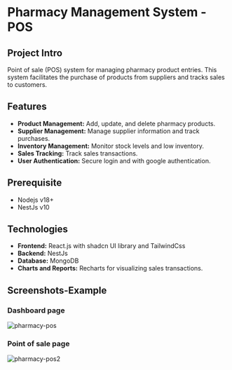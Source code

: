 
# Pharmacy Management System - POS

## Project Intro
Point of sale (POS) system for managing pharmacy product entries. This system facilitates the purchase of products from suppliers and tracks sales to customers.


## Features

-   **Product Management:** Add, update, and delete pharmacy products.
-   **Supplier Management:** Manage supplier information and track purchases.
-   **Inventory Management:** Monitor stock levels and low inventory.
-   **Sales Tracking:** Track sales transactions.
-   **User Authentication:** Secure login and with google authentication.

## Prerequisite
- Nodejs v18+
- NestJs v10


## Technologies

-   **Frontend:** React.js with shadcn UI library and TailwindCss
-   **Backend:**  NestJs
-   **Database:** MongoDB
-   **Charts and Reports:** Recharts for visualizing sales transactions.

## Screenshots-Example
### Dashboard page
![pharmacy-pos](https://github.com/hasan-sagar/Pharmacy-Management-Frontend/assets/61242766/d4f72339-40e3-448f-9d57-1b332799d045)

### Point of sale page
![pharmacy-pos2](https://github.com/hasan-sagar/Pharmacy-Management-Frontend/assets/61242766/94a77412-e86f-46d5-904a-347d37307dc8)


